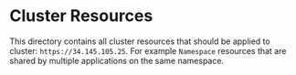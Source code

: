 # Cluster Resources
This directory contains all cluster resources that should be applied to cluster: `https://34.145.105.25`.
For example `Namespace` resources that are shared by multiple applications on the same namespace.
